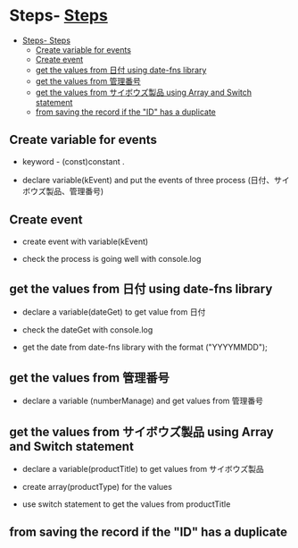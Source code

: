 # Steps- [Steps](#steps)

- [Steps- Steps](#steps--steps)
  - [Create variable for events](#create-variable-for-events)
  - [Create event](#create-event)
  - [get the values from 日付 using date-fns library](#get-the-values-from-日付-using-date-fns-library)
  - [get the values from 管理番号](#get-the-values-from-管理番号)
  - [get the values from サイボウズ製品 using Array and Switch statement](#get-the-values-from-サイボウズ製品-using-array-and-switch-statement)
  - [from saving the record if the "ID" has a duplicate](#from-saving-the-record-if-the-id-has-a-duplicate)

## Create variable for events 

* keyword - (const)constant .

* declare variable(kEvent) and put the events of three process (日付、サイボウズ製品、管理番号)

## Create event 

* create event with variable(kEvent)
  
* check the process is going well with console.log

## get the values from 日付 using date-fns library

* declare a variable(dateGet) to get value from 日付

* check the dateGet with console.log

* get the date from date-fns library with the format ("YYYYMMDD");

## get the values from 管理番号 

* declare a variable (numberManage) and get values from 管理番号

## get the values from サイボウズ製品 using Array and Switch statement

* declare a variable(productTitle) to get values from サイボウズ製品

* create array(productType) for the values 

* use switch statement to get the values from productTitle

## from saving the record if the "ID" has a duplicate



